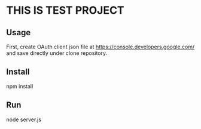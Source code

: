 # THIS IS TEST PROJECT

## Usage
First, create OAuth client json file at 
https://console.developers.google.com/
and save directly under clone repository.

## Install
npm install

## Run
node server.js
